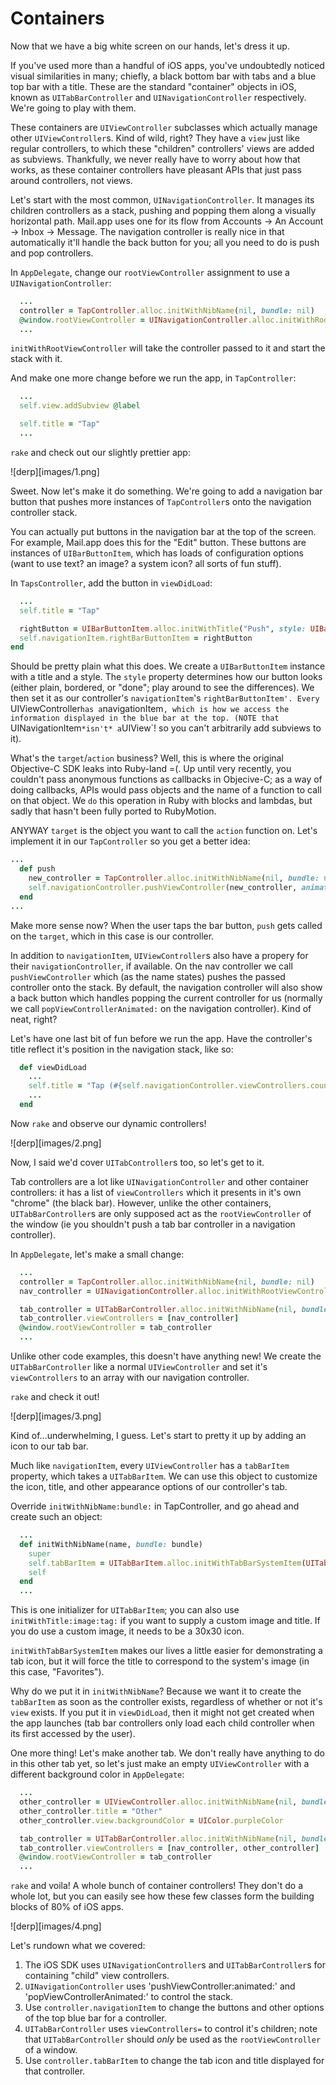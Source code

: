# Containers

Now that we have a big white screen on our hands, let's dress it up.

If you've used more than a handful of iOS apps, you've undoubtedly noticed visual similarities in many; chiefly, a black bottom bar with tabs and a blue top bar with a title. These are the standard "container" objects in iOS, known as `UITabBarController` and `UINavigationController` respectively. We're going to play with them.

These containers are `UIViewController` subclasses which actually manage other `UIViewController`s. Kind of wild, right? They have a `view` just like regular controllers, to which these "children" controllers' views are added as subviews. Thankfully, we never really have to worry about how that works, as these container controllers have pleasant APIs that just pass around controllers, not views.

Let's start with the most common, `UINavigationController`. It manages its children controllers as a stack, pushing and popping them along a visually horizontal path. Mail.app uses one for its flow from Accounts -> An Account -> Inbox -> Message. The navigation controller is really nice in that automatically it'll handle the back button for you; all you need to do is push and pop controllers.

In `AppDelegate`, change our `rootViewController` assignment to use a `UINavigationController`:

```ruby
  ...
  controller = TapController.alloc.initWithNibName(nil, bundle: nil)
  @window.rootViewController = UINavigationController.alloc.initWithRootViewController(controller)
  ...
```

`initWithRootViewController` will take the controller passed to it and start the stack with it.

And make one more change before we run the app, in `TapController`:

```ruby
  ...
  self.view.addSubview @label

  self.title = "Tap"
  ...
```

`rake` and check out our slightly prettier app:

![derp][images/1.png]

Sweet. Now let's make it do something. We're going to add a navigation bar button that pushes more instances of `TapController`s onto the navigation controller stack.

You can actually put buttons in the navigation bar at the top of the screen. For example, Mail.app does this for the "Edit" button. These buttons are instances of `UIBarButtonItem`, which has loads of configuration options (want to use text? an image? a system icon? all sorts of fun stuff).

In `TapsController`, add the button in `viewDidLoad`:

```ruby
  ...
  self.title = "Tap"

  rightButton = UIBarButtonItem.alloc.initWithTitle("Push", style: UIBarButtonItemStyleBordered, target:self, action:'push')
  self.navigationItem.rightBarButtonItem = rightButton
end
```

Should be pretty plain what this does. We create a `UIBarButtonItem` instance with a title and a style. The `style` property determines how our button looks (either plain, bordered, or "done"; play around to see the differences). We then set it as our controller's `navigationItem`'s `rightBarButtonItem'. Every `UIViewController` has a `navigationItem`, which is how we access the information displayed in the blue bar at the top. (NOTE that `UINavigationItem` *isn't* a `UIView`! so you can't arbitrarily add subviews to it).

What's the `target`/`action` business? Well, this is where the original Objective-C SDK leaks into Ruby-land =(. Up until very recently, you couldn't pass anonymous functions as callbacks in Objecive-C; as a way of doing callbacks, APIs would pass objects and the name of a function to call on that object. We `do` this operation in Ruby with blocks and lambdas, but sadly that hasn't been fully ported to RubyMotion.

ANYWAY `target` is the object you want to call the `action` function on. Let's implement it in our `TapController` so you get a better idea:

```ruby
...
  def push
    new_controller = TapController.alloc.initWithNibName(nil, bundle: nil)
    self.navigationController.pushViewController(new_controller, animated: true)
  end
...
```

Make more sense now? When the user taps the bar button, `push` gets called on the `target`, which in this case is our controller.

In addition to `navigationItem`, `UIViewController`s also have a propery for their `navigationController`, if available. On the nav controller we call `pushViewController` which (as the name states) pushes the passed controller onto the stack. By default, the navigation controller will also show a back button which handles popping the current controller for us (normally we call `popViewControllerAnimated:` on the navigation controller). Kind of neat, right?

Let's have one last bit of fun before we run the app. Have the controller's title reflect it's position in the navigation stack, like so:

```ruby
  def viewDidLoad
    ...
    self.title = "Tap (#{self.navigationController.viewControllers.count})"
    ...
  end
```

Now `rake` and observe our dynamic controllers!

![derp][images/2.png]

Now, I said we'd cover `UITabController`s too, so let's get to it.

Tab controllers are a lot like `UINavigationController` and other container controllers: it has a list of `viewControllers` which it presents in it's own "chrome" (the black bar). However, unlike the other containers, `UITabBarController`s are only supposed act as the `rootViewController` of the window (ie you shouldn't push a tab bar controller in a navigation controller).

In `AppDelegate`, let's make a small change:

```ruby
  ...
  controller = TapController.alloc.initWithNibName(nil, bundle: nil)
  nav_controller = UINavigationController.alloc.initWithRootViewController(controller)

  tab_controller = UITabBarController.alloc.initWithNibName(nil, bundle: nil)
  tab_controller.viewControllers = [nav_controller]
  @window.rootViewController = tab_controller
  ...
```

Unlike other code examples, this doesn't have anything new! We create the `UITabBarController` like a normal `UIViewController` and set it's `viewControllers` to an array with our navigation controller.

`rake` and check it out!

![derp][images/3.png]

Kind of...underwhelming, I guess. Let's start to pretty it up by adding an icon to our tab bar.

Much like `navigationItem`, every `UIViewController` has a `tabBarItem` property, which takes a `UITabBarItem`. We can use this object to customize the icon, title, and other appearance options of our controller's tab.

Override `initWithNibName:bundle:` in TapController, and go ahead and create such an object:

```ruby
  ...
  def initWithNibName(name, bundle: bundle)
    super
    self.tabBarItem = UITabBarItem.alloc.initWithTabBarSystemItem(UITabBarSystemItemFavorites, tag: 1)
    self
  end
  ...
```

This is one initializer for `UITabBarItem`; you can also use `initWithTitle:image:tag:` if you want to supply a custom image and title. If you do use a custom image, it needs to be a 30x30 icon.

`initWithTabBarSystemItem` makes our lives a little easier for demonstrating a tab icon, but it will force the title to correspond to the system's image (in this case, "Favorites").

Why do we put it in `initWithNibName`? Because we want it to create the `tabBarItem` as soon as the controller exists, regardless of whether or not it's `view` exists. If you put it in `viewDidLoad`, then it might not get created when the app launches (tab bar controllers only load each child controller when its first accessed by the user).

One more thing! Let's make another tab. We don't really have anything to do in this other tab yet, so let's just make an empty `UIViewController` with a different background color in `AppDelegate`:

```ruby
  ...
  other_controller = UIViewController.alloc.initWithNibName(nil, bundle: nil)
  other_controller.title = "Other"
  other_controller.view.backgroundColor = UIColor.purpleColor

  tab_controller = UITabBarController.alloc.initWithNibName(nil, bundle: nil)
  tab_controller.viewControllers = [nav_controller, other_controller]
  @window.rootViewController = tab_controller
  ...
```

`rake` and voila! A whole bunch of container controllers! They don't do a whole lot, but you can easily see how these few classes form the building blocks of 80% of iOS apps.

![derp][images/4.png]

Let's rundown what we covered:

1. The iOS SDK uses `UINavigationController`s and `UITabBarController`s for containing "child" view controllers.
2. `UINavigationController` uses 'pushViewController:animated:' and 'popViewControllerAnimated:' to control the stack.
3. Use `controller.navigationItem` to change the buttons and other options of the top blue bar for a controller.
4. `UITabBarController` uses `viewControllers=` to control it's children; note that `UITabBarController` should *only* be used as the `rootViewController` of a window.
5. Use `controller.tabBarItem` to change the tab icon and title displayed for that controller.